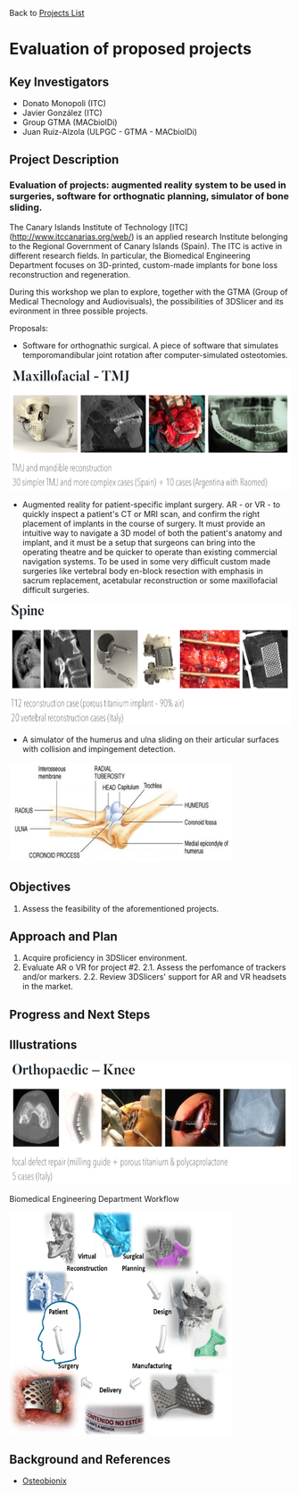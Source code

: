 Back to [Projects List](../../README.md#ProjectsList)

# Evaluation of proposed projects

## Key Investigators

- Donato Monopoli (ITC)
- Javier González (ITC)
- Group GTMA (MACbioIDi)
- Juan Ruiz-Alzola (ULPGC - GTMA - MACbioIDi)

## Project Description

### Evaluation of projects: augmented reality system to be used in surgeries, software for orthognatic planning, simulator of bone sliding.

The Canary Islands Institute of Technology [ITC] (http://www.itccanarias.org/web/) is an applied research Institute belonging to the Regional Government of Canary Islands (Spain). The ITC is active in different research fields. In particular, the Biomedical Engineering Department focuses on 3D-printed, custom-made implants for bone loss reconstruction and regeneration. 

During this workshop we plan to explore, together with the GTMA (Group of Medical Thecnology and Audiovisuals), the possibilities of 3DSlicer and its evironment in three possible projects.

Proposals:
+ Software for orthognathic surgical. A piece of software that simulates temporomandibular joint rotation after computer-simulated osteotomies.

<img src="project01.png" width="600" height="220">

+ Augmented reality for patient-specific implant surgery. AR - or VR - to quickly inspect a patient's CT or MRI scan, and confirm the right placement of implants in the course of surgery. It must provide an intuitive way to navigate a 3D model of both the patient's anatomy and implant, and it must be a setup that surgeons can bring into the operating theatre and be quicker to operate than existing commercial navigation systems. To be used in some very difficult custom made surgeries like vertebral body en-block resection with emphasis in sacrum replacement, acetabular reconstruction or some maxillofacial difficult surgeries.

<img src="project02.png" width="600" height="220">

+ A simulator of the humerus and ulna sliding on their articular surfaces with collision and impingement detection.

<img src="project03.jpg" width="400" height="180">

## Objectives

1. Assess the feasibility of the aforementioned projects.

## Approach and Plan

1. Acquire proficiency in 3DSlicer environment.
2. Evaluate AR o VR for project #2.
2.1. Assess the perfomance of trackers and/or markers.
2.2. Review 3DSlicers' support for AR and VR headsets in the market.

## Progress and Next Steps

## Illustrations

<img src="biomedical.png" width="600" height="220">

Biomedical Engineering Department Workflow

<img src="ITC_Presentation.png" width="400" height="400">

## Background and References

+ [Osteobionix](https://github.com/NA-MIC/ProjectWeek/blob/master/PW28_2018_GranCanaria/Projects/EvaluationOfProjects/presentation%20letter%20ITC.pdf)

